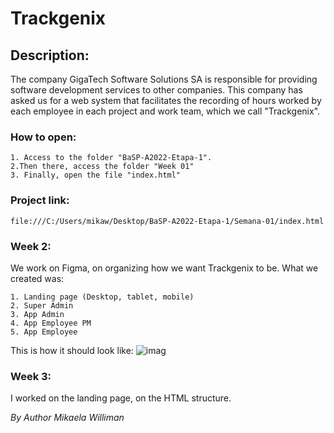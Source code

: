 # Trackgenix
## Description: 
The company GigaTech Software Solutions SA is responsible for providing software development services to other companies.
This company has asked us for a web system that facilitates the recording of hours worked by each employee in each project and work team, which we call "Trackgenix".

### How to open: 
```
1. Access to the folder "BaSP-A2022-Etapa-1".
2.Then there, access the folder "Week 01"
3. Finally, open the file "index.html"
``` 
### Project link:
```
file:///C:/Users/mikaw/Desktop/BaSP-A2022-Etapa-1/Semana-01/index.html
``` 
### Week 2:
We work on Figma, on organizing how we want Trackgenix to be.
What we created was:
```
1. Landing page (Desktop, tablet, mobile)
2. Super Admin
3. App Admin
4. App Employee PM
5. App Employee 
``` 
This is how it should look like:
![imag](https://user-images.githubusercontent.com/107006360/187561308-133896bc-a278-4edb-be37-1b6806611b20.png)

### Week 3: 
I worked on the landing page, on the HTML structure.

_By Author Mikaela Williman_

